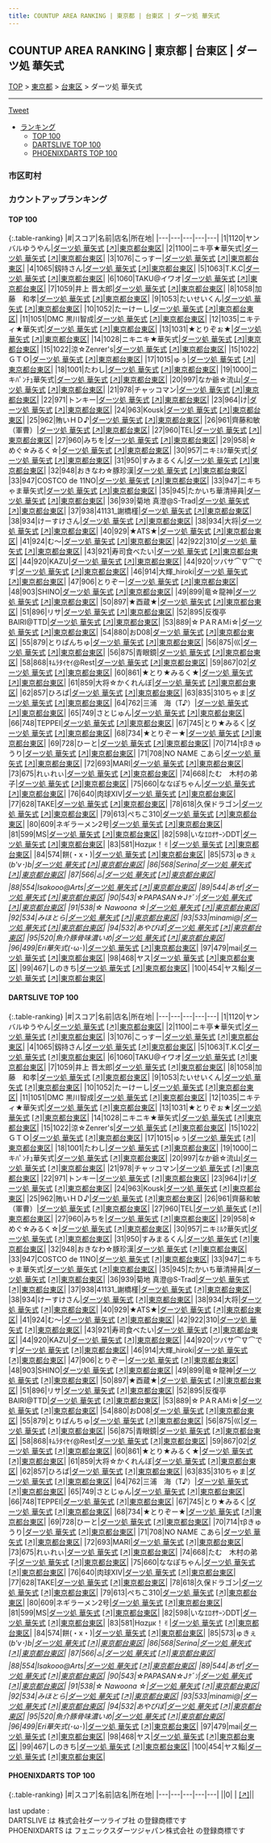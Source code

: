 ```yaml
---
title: COUNTUP AREA RANKING | 東京都 | 台東区 | ダーツ処 華矢式
---
```

## COUNTUP AREA RANKING | 東京都 | 台東区 | ダーツ処 華矢式

[TOP](/darts/rank/) > [東京都](/darts/rank/東京都/) > [台東区](/darts/rank/東京都/台東区/) > ダーツ処 華矢式

___

<a href="https://twitter.com/share?ref_src=twsrc%5Etfw" data-text="COUNTUP AREA RANKING | 東京都台東区ダーツ処 華矢式" class="twitter-share-button" data-hashtags="DARTSLIVE,PHOENIXDARTS,darts,ダーツ" data-show-count="false">Tweet</a>

* [ランキング](#カウントアップランキング)
    * [TOP 100](#top-100)
    * [DARTSLIVE TOP 100](#dartslive-top-100)
    * [PHOENIXDARTS TOP 100](#phoenixdarts-top-100)

### 市区町村

<ul>

</ul>

### カウントアップランキング

#### TOP 100



{:.table-ranking}
|#|スコア|名前|店名|所在地|
|---|---|---|---|---|
|1|1120|<span class="rank-name-dl">ヤンバルゆうやん</span>|<a href="/darts/rank/shops/fb0e2f406925476e0d9b047a20a7ba1e.html">ダーツ処 華矢式</a> <a href="https://search.dartslive.com/jp/shop/fb0e2f406925476e0d9b047a20a7ba1e">[↗]</a>|<a href="/darts/rank/東京都/台東区">東京都台東区</a>|
|2|1100|<span class="rank-name-dl">ニキ亭★華矢式</span>|<a href="/darts/rank/shops/fb0e2f406925476e0d9b047a20a7ba1e.html">ダーツ処 華矢式</a> <a href="https://search.dartslive.com/jp/shop/fb0e2f406925476e0d9b047a20a7ba1e">[↗]</a>|<a href="/darts/rank/東京都/台東区">東京都台東区</a>|
|3|1076|<span class="rank-name-dl">こっすー</span>|<a href="/darts/rank/shops/fb0e2f406925476e0d9b047a20a7ba1e.html">ダーツ処 華矢式</a> <a href="https://search.dartslive.com/jp/shop/fb0e2f406925476e0d9b047a20a7ba1e">[↗]</a>|<a href="/darts/rank/東京都/台東区">東京都台東区</a>|
|4|1065|<span class="rank-name-dl">釼持さん</span>|<a href="/darts/rank/shops/fb0e2f406925476e0d9b047a20a7ba1e.html">ダーツ処 華矢式</a> <a href="https://search.dartslive.com/jp/shop/fb0e2f406925476e0d9b047a20a7ba1e">[↗]</a>|<a href="/darts/rank/東京都/台東区">東京都台東区</a>|
|5|1063|<span class="rank-name-dl">T.K.C</span>|<a href="/darts/rank/shops/fb0e2f406925476e0d9b047a20a7ba1e.html">ダーツ処 華矢式</a> <a href="https://search.dartslive.com/jp/shop/fb0e2f406925476e0d9b047a20a7ba1e">[↗]</a>|<a href="/darts/rank/東京都/台東区">東京都台東区</a>|
|6|1060|<span class="rank-name-dl">TAKU@イワオ</span>|<a href="/darts/rank/shops/fb0e2f406925476e0d9b047a20a7ba1e.html">ダーツ処 華矢式</a> <a href="https://search.dartslive.com/jp/shop/fb0e2f406925476e0d9b047a20a7ba1e">[↗]</a>|<a href="/darts/rank/東京都/台東区">東京都台東区</a>|
|7|1059|<span class="rank-name-dl">井上 晋太郎</span>|<a href="/darts/rank/shops/fb0e2f406925476e0d9b047a20a7ba1e.html">ダーツ処 華矢式</a> <a href="https://search.dartslive.com/jp/shop/fb0e2f406925476e0d9b047a20a7ba1e">[↗]</a>|<a href="/darts/rank/東京都/台東区">東京都台東区</a>|
|8|1058|<span class="rank-name-dl">加藤　和孝</span>|<a href="/darts/rank/shops/fb0e2f406925476e0d9b047a20a7ba1e.html">ダーツ処 華矢式</a> <a href="https://search.dartslive.com/jp/shop/fb0e2f406925476e0d9b047a20a7ba1e">[↗]</a>|<a href="/darts/rank/東京都/台東区">東京都台東区</a>|
|9|1053|<span class="rank-name-dl">たいせいくん</span>|<a href="/darts/rank/shops/fb0e2f406925476e0d9b047a20a7ba1e.html">ダーツ処 華矢式</a> <a href="https://search.dartslive.com/jp/shop/fb0e2f406925476e0d9b047a20a7ba1e">[↗]</a>|<a href="/darts/rank/東京都/台東区">東京都台東区</a>|
|10|1052|<span class="rank-name-dl">たーけーし</span>|<a href="/darts/rank/shops/fb0e2f406925476e0d9b047a20a7ba1e.html">ダーツ処 華矢式</a> <a href="https://search.dartslive.com/jp/shop/fb0e2f406925476e0d9b047a20a7ba1e">[↗]</a>|<a href="/darts/rank/東京都/台東区">東京都台東区</a>|
|11|1051|<span class="rank-name-dl">DMC 黒川智成</span>|<a href="/darts/rank/shops/fb0e2f406925476e0d9b047a20a7ba1e.html">ダーツ処 華矢式</a> <a href="https://search.dartslive.com/jp/shop/fb0e2f406925476e0d9b047a20a7ba1e">[↗]</a>|<a href="/darts/rank/東京都/台東区">東京都台東区</a>|
|12|1035|<span class="rank-name-dl">ニキティ★華矢式</span>|<a href="/darts/rank/shops/fb0e2f406925476e0d9b047a20a7ba1e.html">ダーツ処 華矢式</a> <a href="https://search.dartslive.com/jp/shop/fb0e2f406925476e0d9b047a20a7ba1e">[↗]</a>|<a href="/darts/rank/東京都/台東区">東京都台東区</a>|
|13|1031|<span class="rank-name-dl">★とりぞぉ★</span>|<a href="/darts/rank/shops/fb0e2f406925476e0d9b047a20a7ba1e.html">ダーツ処 華矢式</a> <a href="https://search.dartslive.com/jp/shop/fb0e2f406925476e0d9b047a20a7ba1e">[↗]</a>|<a href="/darts/rank/東京都/台東区">東京都台東区</a>|
|14|1028|<span class="rank-name-dl">ニキニキ★華矢式</span>|<a href="/darts/rank/shops/fb0e2f406925476e0d9b047a20a7ba1e.html">ダーツ処 華矢式</a> <a href="https://search.dartslive.com/jp/shop/fb0e2f406925476e0d9b047a20a7ba1e">[↗]</a>|<a href="/darts/rank/東京都/台東区">東京都台東区</a>|
|15|1022|<span class="rank-name-dl">涼☆Zenrer&#x27;s</span>|<a href="/darts/rank/shops/fb0e2f406925476e0d9b047a20a7ba1e.html">ダーツ処 華矢式</a> <a href="https://search.dartslive.com/jp/shop/fb0e2f406925476e0d9b047a20a7ba1e">[↗]</a>|<a href="/darts/rank/東京都/台東区">東京都台東区</a>|
|15|1022|<span class="rank-name-dl">ＧＴＯ</span>|<a href="/darts/rank/shops/fb0e2f406925476e0d9b047a20a7ba1e.html">ダーツ処 華矢式</a> <a href="https://search.dartslive.com/jp/shop/fb0e2f406925476e0d9b047a20a7ba1e">[↗]</a>|<a href="/darts/rank/東京都/台東区">東京都台東区</a>|
|17|1015|<span class="rank-name-dl">ゅぅ</span>|<a href="/darts/rank/shops/fb0e2f406925476e0d9b047a20a7ba1e.html">ダーツ処 華矢式</a> <a href="https://search.dartslive.com/jp/shop/fb0e2f406925476e0d9b047a20a7ba1e">[↗]</a>|<a href="/darts/rank/東京都/台東区">東京都台東区</a>|
|18|1001|<span class="rank-name-dl">たわし</span>|<a href="/darts/rank/shops/fb0e2f406925476e0d9b047a20a7ba1e.html">ダーツ処 華矢式</a> <a href="https://search.dartslive.com/jp/shop/fb0e2f406925476e0d9b047a20a7ba1e">[↗]</a>|<a href="/darts/rank/東京都/台東区">東京都台東区</a>|
|19|1000|<span class="rank-name-dl">ニキﾊﾟﾝﾁｭ華矢式</span>|<a href="/darts/rank/shops/fb0e2f406925476e0d9b047a20a7ba1e.html">ダーツ処 華矢式</a> <a href="https://search.dartslive.com/jp/shop/fb0e2f406925476e0d9b047a20a7ba1e">[↗]</a>|<a href="/darts/rank/東京都/台東区">東京都台東区</a>|
|20|997|<span class="rank-name-dl">なか爺☆流山</span>|<a href="/darts/rank/shops/fb0e2f406925476e0d9b047a20a7ba1e.html">ダーツ処 華矢式</a> <a href="https://search.dartslive.com/jp/shop/fb0e2f406925476e0d9b047a20a7ba1e">[↗]</a>|<a href="/darts/rank/東京都/台東区">東京都台東区</a>|
|21|978|<span class="rank-name-dl">チャッコマン</span>|<a href="/darts/rank/shops/fb0e2f406925476e0d9b047a20a7ba1e.html">ダーツ処 華矢式</a> <a href="https://search.dartslive.com/jp/shop/fb0e2f406925476e0d9b047a20a7ba1e">[↗]</a>|<a href="/darts/rank/東京都/台東区">東京都台東区</a>|
|22|971|<span class="rank-name-dl">トンキー</span>|<a href="/darts/rank/shops/fb0e2f406925476e0d9b047a20a7ba1e.html">ダーツ処 華矢式</a> <a href="https://search.dartslive.com/jp/shop/fb0e2f406925476e0d9b047a20a7ba1e">[↗]</a>|<a href="/darts/rank/東京都/台東区">東京都台東区</a>|
|23|964|<span class="rank-name-dl">け</span>|<a href="/darts/rank/shops/fb0e2f406925476e0d9b047a20a7ba1e.html">ダーツ処 華矢式</a> <a href="https://search.dartslive.com/jp/shop/fb0e2f406925476e0d9b047a20a7ba1e">[↗]</a>|<a href="/darts/rank/東京都/台東区">東京都台東区</a>|
|24|963|<span class="rank-name-dl">Kousk</span>|<a href="/darts/rank/shops/fb0e2f406925476e0d9b047a20a7ba1e.html">ダーツ処 華矢式</a> <a href="https://search.dartslive.com/jp/shop/fb0e2f406925476e0d9b047a20a7ba1e">[↗]</a>|<a href="/darts/rank/東京都/台東区">東京都台東区</a>|
|25|962|<span class="rank-name-dl">賄いＨＤ♪</span>|<a href="/darts/rank/shops/fb0e2f406925476e0d9b047a20a7ba1e.html">ダーツ処 華矢式</a> <a href="https://search.dartslive.com/jp/shop/fb0e2f406925476e0d9b047a20a7ba1e">[↗]</a>|<a href="/darts/rank/東京都/台東区">東京都台東区</a>|
|26|961|<span class="rank-name-dl">齊藤和敏（軍曹）</span>|<a href="/darts/rank/shops/fb0e2f406925476e0d9b047a20a7ba1e.html">ダーツ処 華矢式</a> <a href="https://search.dartslive.com/jp/shop/fb0e2f406925476e0d9b047a20a7ba1e">[↗]</a>|<a href="/darts/rank/東京都/台東区">東京都台東区</a>|
|27|960|<span class="rank-name-dl">TEL</span>|<a href="/darts/rank/shops/fb0e2f406925476e0d9b047a20a7ba1e.html">ダーツ処 華矢式</a> <a href="https://search.dartslive.com/jp/shop/fb0e2f406925476e0d9b047a20a7ba1e">[↗]</a>|<a href="/darts/rank/東京都/台東区">東京都台東区</a>|
|27|960|<span class="rank-name-dl">みちを</span>|<a href="/darts/rank/shops/fb0e2f406925476e0d9b047a20a7ba1e.html">ダーツ処 華矢式</a> <a href="https://search.dartslive.com/jp/shop/fb0e2f406925476e0d9b047a20a7ba1e">[↗]</a>|<a href="/darts/rank/東京都/台東区">東京都台東区</a>|
|29|958|<span class="rank-name-dl">☆めぐ☆みるく☆</span>|<a href="/darts/rank/shops/fb0e2f406925476e0d9b047a20a7ba1e.html">ダーツ処 華矢式</a> <a href="https://search.dartslive.com/jp/shop/fb0e2f406925476e0d9b047a20a7ba1e">[↗]</a>|<a href="/darts/rank/東京都/台東区">東京都台東区</a>|
|30|957|<span class="rank-name-dl">ニキﾐﾙｸ華矢式</span>|<a href="/darts/rank/shops/fb0e2f406925476e0d9b047a20a7ba1e.html">ダーツ処 華矢式</a> <a href="https://search.dartslive.com/jp/shop/fb0e2f406925476e0d9b047a20a7ba1e">[↗]</a>|<a href="/darts/rank/東京都/台東区">東京都台東区</a>|
|31|950|<span class="rank-name-dl">すみまるくん</span>|<a href="/darts/rank/shops/fb0e2f406925476e0d9b047a20a7ba1e.html">ダーツ処 華矢式</a> <a href="https://search.dartslive.com/jp/shop/fb0e2f406925476e0d9b047a20a7ba1e">[↗]</a>|<a href="/darts/rank/東京都/台東区">東京都台東区</a>|
|32|948|<span class="rank-name-dl">おきなわ☆豚珍漢</span>|<a href="/darts/rank/shops/fb0e2f406925476e0d9b047a20a7ba1e.html">ダーツ処 華矢式</a> <a href="https://search.dartslive.com/jp/shop/fb0e2f406925476e0d9b047a20a7ba1e">[↗]</a>|<a href="/darts/rank/東京都/台東区">東京都台東区</a>|
|33|947|<span class="rank-name-dl">COSTCO de 11NO</span>|<a href="/darts/rank/shops/fb0e2f406925476e0d9b047a20a7ba1e.html">ダーツ処 華矢式</a> <a href="https://search.dartslive.com/jp/shop/fb0e2f406925476e0d9b047a20a7ba1e">[↗]</a>|<a href="/darts/rank/東京都/台東区">東京都台東区</a>|
|33|947|<span class="rank-name-dl">ニキちゃま華矢式</span>|<a href="/darts/rank/shops/fb0e2f406925476e0d9b047a20a7ba1e.html">ダーツ処 華矢式</a> <a href="https://search.dartslive.com/jp/shop/fb0e2f406925476e0d9b047a20a7ba1e">[↗]</a>|<a href="/darts/rank/東京都/台東区">東京都台東区</a>|
|35|945|<span class="rank-name-dl">たかいち華清掃員</span>|<a href="/darts/rank/shops/fb0e2f406925476e0d9b047a20a7ba1e.html">ダーツ処 華矢式</a> <a href="https://search.dartslive.com/jp/shop/fb0e2f406925476e0d9b047a20a7ba1e">[↗]</a>|<a href="/darts/rank/東京都/台東区">東京都台東区</a>|
|36|939|<span class="rank-name-dl">菊地 真澄@S-Trad</span>|<a href="/darts/rank/shops/fb0e2f406925476e0d9b047a20a7ba1e.html">ダーツ処 華矢式</a> <a href="https://search.dartslive.com/jp/shop/fb0e2f406925476e0d9b047a20a7ba1e">[↗]</a>|<a href="/darts/rank/東京都/台東区">東京都台東区</a>|
|37|938|<span class="rank-name-dl">41131_謝橋槿</span>|<a href="/darts/rank/shops/fb0e2f406925476e0d9b047a20a7ba1e.html">ダーツ処 華矢式</a> <a href="https://search.dartslive.com/jp/shop/fb0e2f406925476e0d9b047a20a7ba1e">[↗]</a>|<a href="/darts/rank/東京都/台東区">東京都台東区</a>|
|38|934|<span class="rank-name-dl">けーすけさん</span>|<a href="/darts/rank/shops/fb0e2f406925476e0d9b047a20a7ba1e.html">ダーツ処 華矢式</a> <a href="https://search.dartslive.com/jp/shop/fb0e2f406925476e0d9b047a20a7ba1e">[↗]</a>|<a href="/darts/rank/東京都/台東区">東京都台東区</a>|
|38|934|<span class="rank-name-dl">大将</span>|<a href="/darts/rank/shops/fb0e2f406925476e0d9b047a20a7ba1e.html">ダーツ処 華矢式</a> <a href="https://search.dartslive.com/jp/shop/fb0e2f406925476e0d9b047a20a7ba1e">[↗]</a>|<a href="/darts/rank/東京都/台東区">東京都台東区</a>|
|40|929|<span class="rank-name-dl">★ATS★</span>|<a href="/darts/rank/shops/fb0e2f406925476e0d9b047a20a7ba1e.html">ダーツ処 華矢式</a> <a href="https://search.dartslive.com/jp/shop/fb0e2f406925476e0d9b047a20a7ba1e">[↗]</a>|<a href="/darts/rank/東京都/台東区">東京都台東区</a>|
|41|924|<span class="rank-name-dl">む〜</span>|<a href="/darts/rank/shops/fb0e2f406925476e0d9b047a20a7ba1e.html">ダーツ処 華矢式</a> <a href="https://search.dartslive.com/jp/shop/fb0e2f406925476e0d9b047a20a7ba1e">[↗]</a>|<a href="/darts/rank/東京都/台東区">東京都台東区</a>|
|42|922|<span class="rank-name-dl">310</span>|<a href="/darts/rank/shops/fb0e2f406925476e0d9b047a20a7ba1e.html">ダーツ処 華矢式</a> <a href="https://search.dartslive.com/jp/shop/fb0e2f406925476e0d9b047a20a7ba1e">[↗]</a>|<a href="/darts/rank/東京都/台東区">東京都台東区</a>|
|43|921|<span class="rank-name-dl">寿司食べたい</span>|<a href="/darts/rank/shops/fb0e2f406925476e0d9b047a20a7ba1e.html">ダーツ処 華矢式</a> <a href="https://search.dartslive.com/jp/shop/fb0e2f406925476e0d9b047a20a7ba1e">[↗]</a>|<a href="/darts/rank/東京都/台東区">東京都台東区</a>|
|44|920|<span class="rank-name-dl">KAZU</span>|<a href="/darts/rank/shops/fb0e2f406925476e0d9b047a20a7ba1e.html">ダーツ処 華矢式</a> <a href="https://search.dartslive.com/jp/shop/fb0e2f406925476e0d9b047a20a7ba1e">[↗]</a>|<a href="/darts/rank/東京都/台東区">東京都台東区</a>|
|44|920|<span class="rank-name-dl">ツバサ⌒∇⌒です</span>|<a href="/darts/rank/shops/fb0e2f406925476e0d9b047a20a7ba1e.html">ダーツ処 華矢式</a> <a href="https://search.dartslive.com/jp/shop/fb0e2f406925476e0d9b047a20a7ba1e">[↗]</a>|<a href="/darts/rank/東京都/台東区">東京都台東区</a>|
|46|914|<span class="rank-name-dl">大輝_hiroki</span>|<a href="/darts/rank/shops/fb0e2f406925476e0d9b047a20a7ba1e.html">ダーツ処 華矢式</a> <a href="https://search.dartslive.com/jp/shop/fb0e2f406925476e0d9b047a20a7ba1e">[↗]</a>|<a href="/darts/rank/東京都/台東区">東京都台東区</a>|
|47|906|<span class="rank-name-dl">とりぞー</span>|<a href="/darts/rank/shops/fb0e2f406925476e0d9b047a20a7ba1e.html">ダーツ処 華矢式</a> <a href="https://search.dartslive.com/jp/shop/fb0e2f406925476e0d9b047a20a7ba1e">[↗]</a>|<a href="/darts/rank/東京都/台東区">東京都台東区</a>|
|48|903|<span class="rank-name-dl">SHINO</span>|<a href="/darts/rank/shops/fb0e2f406925476e0d9b047a20a7ba1e.html">ダーツ処 華矢式</a> <a href="https://search.dartslive.com/jp/shop/fb0e2f406925476e0d9b047a20a7ba1e">[↗]</a>|<a href="/darts/rank/東京都/台東区">東京都台東区</a>|
|49|899|<span class="rank-name-dl">竜☆龍神</span>|<a href="/darts/rank/shops/fb0e2f406925476e0d9b047a20a7ba1e.html">ダーツ処 華矢式</a> <a href="https://search.dartslive.com/jp/shop/fb0e2f406925476e0d9b047a20a7ba1e">[↗]</a>|<a href="/darts/rank/東京都/台東区">東京都台東区</a>|
|50|897|<span class="rank-name-dl">★酉蔵★</span>|<a href="/darts/rank/shops/fb0e2f406925476e0d9b047a20a7ba1e.html">ダーツ処 華矢式</a> <a href="https://search.dartslive.com/jp/shop/fb0e2f406925476e0d9b047a20a7ba1e">[↗]</a>|<a href="/darts/rank/東京都/台東区">東京都台東区</a>|
|51|896|<span class="rank-name-dl">リサ</span>|<a href="/darts/rank/shops/fb0e2f406925476e0d9b047a20a7ba1e.html">ダーツ処 華矢式</a> <a href="https://search.dartslive.com/jp/shop/fb0e2f406925476e0d9b047a20a7ba1e">[↗]</a>|<a href="/darts/rank/東京都/台東区">東京都台東区</a>|
|52|895|<span class="rank-name-dl">反復亭BAIRI@TTD</span>|<a href="/darts/rank/shops/fb0e2f406925476e0d9b047a20a7ba1e.html">ダーツ処 華矢式</a> <a href="https://search.dartslive.com/jp/shop/fb0e2f406925476e0d9b047a20a7ba1e">[↗]</a>|<a href="/darts/rank/東京都/台東区">東京都台東区</a>|
|53|889|<span class="rank-name-dl">☆ＰAＲAＭi☆</span>|<a href="/darts/rank/shops/fb0e2f406925476e0d9b047a20a7ba1e.html">ダーツ処 華矢式</a> <a href="https://search.dartslive.com/jp/shop/fb0e2f406925476e0d9b047a20a7ba1e">[↗]</a>|<a href="/darts/rank/東京都/台東区">東京都台東区</a>|
|54|880|<span class="rank-name-dl">おD08</span>|<a href="/darts/rank/shops/fb0e2f406925476e0d9b047a20a7ba1e.html">ダーツ処 華矢式</a> <a href="https://search.dartslive.com/jp/shop/fb0e2f406925476e0d9b047a20a7ba1e">[↗]</a>|<a href="/darts/rank/東京都/台東区">東京都台東区</a>|
|55|879|<span class="rank-name-dl">とりぱんちゅ</span>|<a href="/darts/rank/shops/fb0e2f406925476e0d9b047a20a7ba1e.html">ダーツ処 華矢式</a> <a href="https://search.dartslive.com/jp/shop/fb0e2f406925476e0d9b047a20a7ba1e">[↗]</a>|<a href="/darts/rank/東京都/台東区">東京都台東区</a>|
|56|875|<span class="rank-name-dl">巛</span>|<a href="/darts/rank/shops/fb0e2f406925476e0d9b047a20a7ba1e.html">ダーツ処 華矢式</a> <a href="https://search.dartslive.com/jp/shop/fb0e2f406925476e0d9b047a20a7ba1e">[↗]</a>|<a href="/darts/rank/東京都/台東区">東京都台東区</a>|
|56|875|<span class="rank-name-dl">青眼鏡</span>|<a href="/darts/rank/shops/fb0e2f406925476e0d9b047a20a7ba1e.html">ダーツ処 華矢式</a> <a href="https://search.dartslive.com/jp/shop/fb0e2f406925476e0d9b047a20a7ba1e">[↗]</a>|<a href="/darts/rank/東京都/台東区">東京都台東区</a>|
|58|868|<span class="rank-name-dl">ｷﾑﾗﾀｲｾｲ@Rest</span>|<a href="/darts/rank/shops/fb0e2f406925476e0d9b047a20a7ba1e.html">ダーツ処 華矢式</a> <a href="https://search.dartslive.com/jp/shop/fb0e2f406925476e0d9b047a20a7ba1e">[↗]</a>|<a href="/darts/rank/東京都/台東区">東京都台東区</a>|
|59|867|<span class="rank-name-dl">02</span>|<a href="/darts/rank/shops/fb0e2f406925476e0d9b047a20a7ba1e.html">ダーツ処 華矢式</a> <a href="https://search.dartslive.com/jp/shop/fb0e2f406925476e0d9b047a20a7ba1e">[↗]</a>|<a href="/darts/rank/東京都/台東区">東京都台東区</a>|
|60|861|<span class="rank-name-dl">★とり★みるく★</span>|<a href="/darts/rank/shops/fb0e2f406925476e0d9b047a20a7ba1e.html">ダーツ処 華矢式</a> <a href="https://search.dartslive.com/jp/shop/fb0e2f406925476e0d9b047a20a7ba1e">[↗]</a>|<a href="/darts/rank/東京都/台東区">東京都台東区</a>|
|61|859|<span class="rank-name-dl">大将☆かくれんぼ</span>|<a href="/darts/rank/shops/fb0e2f406925476e0d9b047a20a7ba1e.html">ダーツ処 華矢式</a> <a href="https://search.dartslive.com/jp/shop/fb0e2f406925476e0d9b047a20a7ba1e">[↗]</a>|<a href="/darts/rank/東京都/台東区">東京都台東区</a>|
|62|857|<span class="rank-name-dl">ひろぱ</span>|<a href="/darts/rank/shops/fb0e2f406925476e0d9b047a20a7ba1e.html">ダーツ処 華矢式</a> <a href="https://search.dartslive.com/jp/shop/fb0e2f406925476e0d9b047a20a7ba1e">[↗]</a>|<a href="/darts/rank/東京都/台東区">東京都台東区</a>|
|63|835|<span class="rank-name-dl">310ちゃま</span>|<a href="/darts/rank/shops/fb0e2f406925476e0d9b047a20a7ba1e.html">ダーツ処 華矢式</a> <a href="https://search.dartslive.com/jp/shop/fb0e2f406925476e0d9b047a20a7ba1e">[↗]</a>|<a href="/darts/rank/東京都/台東区">東京都台東区</a>|
|64|762|<span class="rank-name-dl">三浦　海（T♪）</span>|<a href="/darts/rank/shops/fb0e2f406925476e0d9b047a20a7ba1e.html">ダーツ処 華矢式</a> <a href="https://search.dartslive.com/jp/shop/fb0e2f406925476e0d9b047a20a7ba1e">[↗]</a>|<a href="/darts/rank/東京都/台東区">東京都台東区</a>|
|65|749|<span class="rank-name-dl">さとじゅん</span>|<a href="/darts/rank/shops/fb0e2f406925476e0d9b047a20a7ba1e.html">ダーツ処 華矢式</a> <a href="https://search.dartslive.com/jp/shop/fb0e2f406925476e0d9b047a20a7ba1e">[↗]</a>|<a href="/darts/rank/東京都/台東区">東京都台東区</a>|
|66|748|<span class="rank-name-dl">TEPPEI</span>|<a href="/darts/rank/shops/fb0e2f406925476e0d9b047a20a7ba1e.html">ダーツ処 華矢式</a> <a href="https://search.dartslive.com/jp/shop/fb0e2f406925476e0d9b047a20a7ba1e">[↗]</a>|<a href="/darts/rank/東京都/台東区">東京都台東区</a>|
|67|745|<span class="rank-name-dl">とり★みるく</span>|<a href="/darts/rank/shops/fb0e2f406925476e0d9b047a20a7ba1e.html">ダーツ処 華矢式</a> <a href="https://search.dartslive.com/jp/shop/fb0e2f406925476e0d9b047a20a7ba1e">[↗]</a>|<a href="/darts/rank/東京都/台東区">東京都台東区</a>|
|68|734|<span class="rank-name-dl">★とりぞー★</span>|<a href="/darts/rank/shops/fb0e2f406925476e0d9b047a20a7ba1e.html">ダーツ処 華矢式</a> <a href="https://search.dartslive.com/jp/shop/fb0e2f406925476e0d9b047a20a7ba1e">[↗]</a>|<a href="/darts/rank/東京都/台東区">東京都台東区</a>|
|69|728|<span class="rank-name-dl">ひーと</span>|<a href="/darts/rank/shops/fb0e2f406925476e0d9b047a20a7ba1e.html">ダーツ処 華矢式</a> <a href="https://search.dartslive.com/jp/shop/fb0e2f406925476e0d9b047a20a7ba1e">[↗]</a>|<a href="/darts/rank/東京都/台東区">東京都台東区</a>|
|70|714|<span class="rank-name-dl">τβきゅうり</span>|<a href="/darts/rank/shops/fb0e2f406925476e0d9b047a20a7ba1e.html">ダーツ処 華矢式</a> <a href="https://search.dartslive.com/jp/shop/fb0e2f406925476e0d9b047a20a7ba1e">[↗]</a>|<a href="/darts/rank/東京都/台東区">東京都台東区</a>|
|71|708|<span class="rank-name-dl">NO NAME こあら</span>|<a href="/darts/rank/shops/fb0e2f406925476e0d9b047a20a7ba1e.html">ダーツ処 華矢式</a> <a href="https://search.dartslive.com/jp/shop/fb0e2f406925476e0d9b047a20a7ba1e">[↗]</a>|<a href="/darts/rank/東京都/台東区">東京都台東区</a>|
|72|693|<span class="rank-name-dl">MARI</span>|<a href="/darts/rank/shops/fb0e2f406925476e0d9b047a20a7ba1e.html">ダーツ処 華矢式</a> <a href="https://search.dartslive.com/jp/shop/fb0e2f406925476e0d9b047a20a7ba1e">[↗]</a>|<a href="/darts/rank/東京都/台東区">東京都台東区</a>|
|73|675|<span class="rank-name-dl">れぃれぃ</span>|<a href="/darts/rank/shops/fb0e2f406925476e0d9b047a20a7ba1e.html">ダーツ処 華矢式</a> <a href="https://search.dartslive.com/jp/shop/fb0e2f406925476e0d9b047a20a7ba1e">[↗]</a>|<a href="/darts/rank/東京都/台東区">東京都台東区</a>|
|74|668|<span class="rank-name-dl">たむ　木村の弟子</span>|<a href="/darts/rank/shops/fb0e2f406925476e0d9b047a20a7ba1e.html">ダーツ処 華矢式</a> <a href="https://search.dartslive.com/jp/shop/fb0e2f406925476e0d9b047a20a7ba1e">[↗]</a>|<a href="/darts/rank/東京都/台東区">東京都台東区</a>|
|75|660|<span class="rank-name-dl">ななぽちゃん</span>|<a href="/darts/rank/shops/fb0e2f406925476e0d9b047a20a7ba1e.html">ダーツ処 華矢式</a> <a href="https://search.dartslive.com/jp/shop/fb0e2f406925476e0d9b047a20a7ba1e">[↗]</a>|<a href="/darts/rank/東京都/台東区">東京都台東区</a>|
|76|640|<span class="rank-name-dl">肉球ⅩⅣ</span>|<a href="/darts/rank/shops/fb0e2f406925476e0d9b047a20a7ba1e.html">ダーツ処 華矢式</a> <a href="https://search.dartslive.com/jp/shop/fb0e2f406925476e0d9b047a20a7ba1e">[↗]</a>|<a href="/darts/rank/東京都/台東区">東京都台東区</a>|
|77|628|<span class="rank-name-dl">TAKE</span>|<a href="/darts/rank/shops/fb0e2f406925476e0d9b047a20a7ba1e.html">ダーツ処 華矢式</a> <a href="https://search.dartslive.com/jp/shop/fb0e2f406925476e0d9b047a20a7ba1e">[↗]</a>|<a href="/darts/rank/東京都/台東区">東京都台東区</a>|
|78|618|<span class="rank-name-dl">久保ドラゴン</span>|<a href="/darts/rank/shops/fb0e2f406925476e0d9b047a20a7ba1e.html">ダーツ処 華矢式</a> <a href="https://search.dartslive.com/jp/shop/fb0e2f406925476e0d9b047a20a7ba1e">[↗]</a>|<a href="/darts/rank/東京都/台東区">東京都台東区</a>|
|79|613|<span class="rank-name-dl">ぺちこ310</span>|<a href="/darts/rank/shops/fb0e2f406925476e0d9b047a20a7ba1e.html">ダーツ処 華矢式</a> <a href="https://search.dartslive.com/jp/shop/fb0e2f406925476e0d9b047a20a7ba1e">[↗]</a>|<a href="/darts/rank/東京都/台東区">東京都台東区</a>|
|80|609|<span class="rank-name-dl">ネギラーメン2号</span>|<a href="/darts/rank/shops/fb0e2f406925476e0d9b047a20a7ba1e.html">ダーツ処 華矢式</a> <a href="https://search.dartslive.com/jp/shop/fb0e2f406925476e0d9b047a20a7ba1e">[↗]</a>|<a href="/darts/rank/東京都/台東区">東京都台東区</a>|
|81|599|<span class="rank-name-dl">MS</span>|<a href="/darts/rank/shops/fb0e2f406925476e0d9b047a20a7ba1e.html">ダーツ処 華矢式</a> <a href="https://search.dartslive.com/jp/shop/fb0e2f406925476e0d9b047a20a7ba1e">[↗]</a>|<a href="/darts/rank/東京都/台東区">東京都台東区</a>|
|82|598|<span class="rank-name-dl">いなｴﾛｵｻｰﾝDDT</span>|<a href="/darts/rank/shops/fb0e2f406925476e0d9b047a20a7ba1e.html">ダーツ処 華矢式</a> <a href="https://search.dartslive.com/jp/shop/fb0e2f406925476e0d9b047a20a7ba1e">[↗]</a>|<a href="/darts/rank/東京都/台東区">東京都台東区</a>|
|83|581|<span class="rank-name-dl">Нαzμκ！✌︎</span>|<a href="/darts/rank/shops/fb0e2f406925476e0d9b047a20a7ba1e.html">ダーツ処 華矢式</a> <a href="https://search.dartslive.com/jp/shop/fb0e2f406925476e0d9b047a20a7ba1e">[↗]</a>|<a href="/darts/rank/東京都/台東区">東京都台東区</a>|
|84|574|<span class="rank-name-dl">餅(・x・)</span>|<a href="/darts/rank/shops/fb0e2f406925476e0d9b047a20a7ba1e.html">ダーツ処 華矢式</a> <a href="https://search.dartslive.com/jp/shop/fb0e2f406925476e0d9b047a20a7ba1e">[↗]</a>|<a href="/darts/rank/東京都/台東区">東京都台東区</a>|
|85|573|<span class="rank-name-dl">ゅきぇ(*b&#x27;v･)b</span>|<a href="/darts/rank/shops/fb0e2f406925476e0d9b047a20a7ba1e.html">ダーツ処 華矢式</a> <a href="https://search.dartslive.com/jp/shop/fb0e2f406925476e0d9b047a20a7ba1e">[↗]</a>|<a href="/darts/rank/東京都/台東区">東京都台東区</a>|
|86|568|<span class="rank-name-dl">Serina</span>|<a href="/darts/rank/shops/fb0e2f406925476e0d9b047a20a7ba1e.html">ダーツ処 華矢式</a> <a href="https://search.dartslive.com/jp/shop/fb0e2f406925476e0d9b047a20a7ba1e">[↗]</a>|<a href="/darts/rank/東京都/台東区">東京都台東区</a>|
|87|566|<span class="rank-name-dl">♨️</span>|<a href="/darts/rank/shops/fb0e2f406925476e0d9b047a20a7ba1e.html">ダーツ処 華矢式</a> <a href="https://search.dartslive.com/jp/shop/fb0e2f406925476e0d9b047a20a7ba1e">[↗]</a>|<a href="/darts/rank/東京都/台東区">東京都台東区</a>|
|88|554|<span class="rank-name-dl">Isakooo@Arts</span>|<a href="/darts/rank/shops/fb0e2f406925476e0d9b047a20a7ba1e.html">ダーツ処 華矢式</a> <a href="https://search.dartslive.com/jp/shop/fb0e2f406925476e0d9b047a20a7ba1e">[↗]</a>|<a href="/darts/rank/東京都/台東区">東京都台東区</a>|
|89|544|<span class="rank-name-dl">あぜ</span>|<a href="/darts/rank/shops/fb0e2f406925476e0d9b047a20a7ba1e.html">ダーツ処 華矢式</a> <a href="https://search.dartslive.com/jp/shop/fb0e2f406925476e0d9b047a20a7ba1e">[↗]</a>|<a href="/darts/rank/東京都/台東区">東京都台東区</a>|
|90|543|<span class="rank-name-dl">☆PAPASAN☆Jｹﾞｿ</span>|<a href="/darts/rank/shops/fb0e2f406925476e0d9b047a20a7ba1e.html">ダーツ処 華矢式</a> <a href="https://search.dartslive.com/jp/shop/fb0e2f406925476e0d9b047a20a7ba1e">[↗]</a>|<a href="/darts/rank/東京都/台東区">東京都台東区</a>|
|91|538|<span class="rank-name-dl">☆ Nawoona ☆</span>|<a href="/darts/rank/shops/fb0e2f406925476e0d9b047a20a7ba1e.html">ダーツ処 華矢式</a> <a href="https://search.dartslive.com/jp/shop/fb0e2f406925476e0d9b047a20a7ba1e">[↗]</a>|<a href="/darts/rank/東京都/台東区">東京都台東区</a>|
|92|534|<span class="rank-name-dl">みほとら</span>|<a href="/darts/rank/shops/fb0e2f406925476e0d9b047a20a7ba1e.html">ダーツ処 華矢式</a> <a href="https://search.dartslive.com/jp/shop/fb0e2f406925476e0d9b047a20a7ba1e">[↗]</a>|<a href="/darts/rank/東京都/台東区">東京都台東区</a>|
|93|533|<span class="rank-name-dl">minami@</span>|<a href="/darts/rank/shops/fb0e2f406925476e0d9b047a20a7ba1e.html">ダーツ処 華矢式</a> <a href="https://search.dartslive.com/jp/shop/fb0e2f406925476e0d9b047a20a7ba1e">[↗]</a>|<a href="/darts/rank/東京都/台東区">東京都台東区</a>|
|94|532|<span class="rank-name-dl">あやぴぽ</span>|<a href="/darts/rank/shops/fb0e2f406925476e0d9b047a20a7ba1e.html">ダーツ処 華矢式</a> <a href="https://search.dartslive.com/jp/shop/fb0e2f406925476e0d9b047a20a7ba1e">[↗]</a>|<a href="/darts/rank/東京都/台東区">東京都台東区</a>|
|95|520|<span class="rank-name-dl">魚介豚骨味濃いめ</span>|<a href="/darts/rank/shops/fb0e2f406925476e0d9b047a20a7ba1e.html">ダーツ処 華矢式</a> <a href="https://search.dartslive.com/jp/shop/fb0e2f406925476e0d9b047a20a7ba1e">[↗]</a>|<a href="/darts/rank/東京都/台東区">東京都台東区</a>|
|96|499|<span class="rank-name-dl">Eri華矢式(*･ω･)</span>|<a href="/darts/rank/shops/fb0e2f406925476e0d9b047a20a7ba1e.html">ダーツ処 華矢式</a> <a href="https://search.dartslive.com/jp/shop/fb0e2f406925476e0d9b047a20a7ba1e">[↗]</a>|<a href="/darts/rank/東京都/台東区">東京都台東区</a>|
|97|479|<span class="rank-name-dl">mai</span>|<a href="/darts/rank/shops/fb0e2f406925476e0d9b047a20a7ba1e.html">ダーツ処 華矢式</a> <a href="https://search.dartslive.com/jp/shop/fb0e2f406925476e0d9b047a20a7ba1e">[↗]</a>|<a href="/darts/rank/東京都/台東区">東京都台東区</a>|
|98|468|<span class="rank-name-dl">ヤス</span>|<a href="/darts/rank/shops/fb0e2f406925476e0d9b047a20a7ba1e.html">ダーツ処 華矢式</a> <a href="https://search.dartslive.com/jp/shop/fb0e2f406925476e0d9b047a20a7ba1e">[↗]</a>|<a href="/darts/rank/東京都/台東区">東京都台東区</a>|
|99|467|<span class="rank-name-dl">しのきち</span>|<a href="/darts/rank/shops/fb0e2f406925476e0d9b047a20a7ba1e.html">ダーツ処 華矢式</a> <a href="https://search.dartslive.com/jp/shop/fb0e2f406925476e0d9b047a20a7ba1e">[↗]</a>|<a href="/darts/rank/東京都/台東区">東京都台東区</a>|
|100|454|<span class="rank-name-dl">ヤス鮨</span>|<a href="/darts/rank/shops/fb0e2f406925476e0d9b047a20a7ba1e.html">ダーツ処 華矢式</a> <a href="https://search.dartslive.com/jp/shop/fb0e2f406925476e0d9b047a20a7ba1e">[↗]</a>|<a href="/darts/rank/東京都/台東区">東京都台東区</a>|


#### DARTSLIVE TOP 100



{:.table-ranking}
|#|スコア|名前|店名|所在地|
|---|---|---|---|---|
|1|1120|<span class="rank-name-dl">ヤンバルゆうやん</span>|<a href="/darts/rank/shops/fb0e2f406925476e0d9b047a20a7ba1e.html">ダーツ処 華矢式</a> <a href="https://search.dartslive.com/jp/shop/fb0e2f406925476e0d9b047a20a7ba1e">[↗]</a>|<a href="/darts/rank/東京都/台東区">東京都台東区</a>|
|2|1100|<span class="rank-name-dl">ニキ亭★華矢式</span>|<a href="/darts/rank/shops/fb0e2f406925476e0d9b047a20a7ba1e.html">ダーツ処 華矢式</a> <a href="https://search.dartslive.com/jp/shop/fb0e2f406925476e0d9b047a20a7ba1e">[↗]</a>|<a href="/darts/rank/東京都/台東区">東京都台東区</a>|
|3|1076|<span class="rank-name-dl">こっすー</span>|<a href="/darts/rank/shops/fb0e2f406925476e0d9b047a20a7ba1e.html">ダーツ処 華矢式</a> <a href="https://search.dartslive.com/jp/shop/fb0e2f406925476e0d9b047a20a7ba1e">[↗]</a>|<a href="/darts/rank/東京都/台東区">東京都台東区</a>|
|4|1065|<span class="rank-name-dl">釼持さん</span>|<a href="/darts/rank/shops/fb0e2f406925476e0d9b047a20a7ba1e.html">ダーツ処 華矢式</a> <a href="https://search.dartslive.com/jp/shop/fb0e2f406925476e0d9b047a20a7ba1e">[↗]</a>|<a href="/darts/rank/東京都/台東区">東京都台東区</a>|
|5|1063|<span class="rank-name-dl">T.K.C</span>|<a href="/darts/rank/shops/fb0e2f406925476e0d9b047a20a7ba1e.html">ダーツ処 華矢式</a> <a href="https://search.dartslive.com/jp/shop/fb0e2f406925476e0d9b047a20a7ba1e">[↗]</a>|<a href="/darts/rank/東京都/台東区">東京都台東区</a>|
|6|1060|<span class="rank-name-dl">TAKU@イワオ</span>|<a href="/darts/rank/shops/fb0e2f406925476e0d9b047a20a7ba1e.html">ダーツ処 華矢式</a> <a href="https://search.dartslive.com/jp/shop/fb0e2f406925476e0d9b047a20a7ba1e">[↗]</a>|<a href="/darts/rank/東京都/台東区">東京都台東区</a>|
|7|1059|<span class="rank-name-dl">井上 晋太郎</span>|<a href="/darts/rank/shops/fb0e2f406925476e0d9b047a20a7ba1e.html">ダーツ処 華矢式</a> <a href="https://search.dartslive.com/jp/shop/fb0e2f406925476e0d9b047a20a7ba1e">[↗]</a>|<a href="/darts/rank/東京都/台東区">東京都台東区</a>|
|8|1058|<span class="rank-name-dl">加藤　和孝</span>|<a href="/darts/rank/shops/fb0e2f406925476e0d9b047a20a7ba1e.html">ダーツ処 華矢式</a> <a href="https://search.dartslive.com/jp/shop/fb0e2f406925476e0d9b047a20a7ba1e">[↗]</a>|<a href="/darts/rank/東京都/台東区">東京都台東区</a>|
|9|1053|<span class="rank-name-dl">たいせいくん</span>|<a href="/darts/rank/shops/fb0e2f406925476e0d9b047a20a7ba1e.html">ダーツ処 華矢式</a> <a href="https://search.dartslive.com/jp/shop/fb0e2f406925476e0d9b047a20a7ba1e">[↗]</a>|<a href="/darts/rank/東京都/台東区">東京都台東区</a>|
|10|1052|<span class="rank-name-dl">たーけーし</span>|<a href="/darts/rank/shops/fb0e2f406925476e0d9b047a20a7ba1e.html">ダーツ処 華矢式</a> <a href="https://search.dartslive.com/jp/shop/fb0e2f406925476e0d9b047a20a7ba1e">[↗]</a>|<a href="/darts/rank/東京都/台東区">東京都台東区</a>|
|11|1051|<span class="rank-name-dl">DMC 黒川智成</span>|<a href="/darts/rank/shops/fb0e2f406925476e0d9b047a20a7ba1e.html">ダーツ処 華矢式</a> <a href="https://search.dartslive.com/jp/shop/fb0e2f406925476e0d9b047a20a7ba1e">[↗]</a>|<a href="/darts/rank/東京都/台東区">東京都台東区</a>|
|12|1035|<span class="rank-name-dl">ニキティ★華矢式</span>|<a href="/darts/rank/shops/fb0e2f406925476e0d9b047a20a7ba1e.html">ダーツ処 華矢式</a> <a href="https://search.dartslive.com/jp/shop/fb0e2f406925476e0d9b047a20a7ba1e">[↗]</a>|<a href="/darts/rank/東京都/台東区">東京都台東区</a>|
|13|1031|<span class="rank-name-dl">★とりぞぉ★</span>|<a href="/darts/rank/shops/fb0e2f406925476e0d9b047a20a7ba1e.html">ダーツ処 華矢式</a> <a href="https://search.dartslive.com/jp/shop/fb0e2f406925476e0d9b047a20a7ba1e">[↗]</a>|<a href="/darts/rank/東京都/台東区">東京都台東区</a>|
|14|1028|<span class="rank-name-dl">ニキニキ★華矢式</span>|<a href="/darts/rank/shops/fb0e2f406925476e0d9b047a20a7ba1e.html">ダーツ処 華矢式</a> <a href="https://search.dartslive.com/jp/shop/fb0e2f406925476e0d9b047a20a7ba1e">[↗]</a>|<a href="/darts/rank/東京都/台東区">東京都台東区</a>|
|15|1022|<span class="rank-name-dl">涼☆Zenrer&#x27;s</span>|<a href="/darts/rank/shops/fb0e2f406925476e0d9b047a20a7ba1e.html">ダーツ処 華矢式</a> <a href="https://search.dartslive.com/jp/shop/fb0e2f406925476e0d9b047a20a7ba1e">[↗]</a>|<a href="/darts/rank/東京都/台東区">東京都台東区</a>|
|15|1022|<span class="rank-name-dl">ＧＴＯ</span>|<a href="/darts/rank/shops/fb0e2f406925476e0d9b047a20a7ba1e.html">ダーツ処 華矢式</a> <a href="https://search.dartslive.com/jp/shop/fb0e2f406925476e0d9b047a20a7ba1e">[↗]</a>|<a href="/darts/rank/東京都/台東区">東京都台東区</a>|
|17|1015|<span class="rank-name-dl">ゅぅ</span>|<a href="/darts/rank/shops/fb0e2f406925476e0d9b047a20a7ba1e.html">ダーツ処 華矢式</a> <a href="https://search.dartslive.com/jp/shop/fb0e2f406925476e0d9b047a20a7ba1e">[↗]</a>|<a href="/darts/rank/東京都/台東区">東京都台東区</a>|
|18|1001|<span class="rank-name-dl">たわし</span>|<a href="/darts/rank/shops/fb0e2f406925476e0d9b047a20a7ba1e.html">ダーツ処 華矢式</a> <a href="https://search.dartslive.com/jp/shop/fb0e2f406925476e0d9b047a20a7ba1e">[↗]</a>|<a href="/darts/rank/東京都/台東区">東京都台東区</a>|
|19|1000|<span class="rank-name-dl">ニキﾊﾟﾝﾁｭ華矢式</span>|<a href="/darts/rank/shops/fb0e2f406925476e0d9b047a20a7ba1e.html">ダーツ処 華矢式</a> <a href="https://search.dartslive.com/jp/shop/fb0e2f406925476e0d9b047a20a7ba1e">[↗]</a>|<a href="/darts/rank/東京都/台東区">東京都台東区</a>|
|20|997|<span class="rank-name-dl">なか爺☆流山</span>|<a href="/darts/rank/shops/fb0e2f406925476e0d9b047a20a7ba1e.html">ダーツ処 華矢式</a> <a href="https://search.dartslive.com/jp/shop/fb0e2f406925476e0d9b047a20a7ba1e">[↗]</a>|<a href="/darts/rank/東京都/台東区">東京都台東区</a>|
|21|978|<span class="rank-name-dl">チャッコマン</span>|<a href="/darts/rank/shops/fb0e2f406925476e0d9b047a20a7ba1e.html">ダーツ処 華矢式</a> <a href="https://search.dartslive.com/jp/shop/fb0e2f406925476e0d9b047a20a7ba1e">[↗]</a>|<a href="/darts/rank/東京都/台東区">東京都台東区</a>|
|22|971|<span class="rank-name-dl">トンキー</span>|<a href="/darts/rank/shops/fb0e2f406925476e0d9b047a20a7ba1e.html">ダーツ処 華矢式</a> <a href="https://search.dartslive.com/jp/shop/fb0e2f406925476e0d9b047a20a7ba1e">[↗]</a>|<a href="/darts/rank/東京都/台東区">東京都台東区</a>|
|23|964|<span class="rank-name-dl">け</span>|<a href="/darts/rank/shops/fb0e2f406925476e0d9b047a20a7ba1e.html">ダーツ処 華矢式</a> <a href="https://search.dartslive.com/jp/shop/fb0e2f406925476e0d9b047a20a7ba1e">[↗]</a>|<a href="/darts/rank/東京都/台東区">東京都台東区</a>|
|24|963|<span class="rank-name-dl">Kousk</span>|<a href="/darts/rank/shops/fb0e2f406925476e0d9b047a20a7ba1e.html">ダーツ処 華矢式</a> <a href="https://search.dartslive.com/jp/shop/fb0e2f406925476e0d9b047a20a7ba1e">[↗]</a>|<a href="/darts/rank/東京都/台東区">東京都台東区</a>|
|25|962|<span class="rank-name-dl">賄いＨＤ♪</span>|<a href="/darts/rank/shops/fb0e2f406925476e0d9b047a20a7ba1e.html">ダーツ処 華矢式</a> <a href="https://search.dartslive.com/jp/shop/fb0e2f406925476e0d9b047a20a7ba1e">[↗]</a>|<a href="/darts/rank/東京都/台東区">東京都台東区</a>|
|26|961|<span class="rank-name-dl">齊藤和敏（軍曹）</span>|<a href="/darts/rank/shops/fb0e2f406925476e0d9b047a20a7ba1e.html">ダーツ処 華矢式</a> <a href="https://search.dartslive.com/jp/shop/fb0e2f406925476e0d9b047a20a7ba1e">[↗]</a>|<a href="/darts/rank/東京都/台東区">東京都台東区</a>|
|27|960|<span class="rank-name-dl">TEL</span>|<a href="/darts/rank/shops/fb0e2f406925476e0d9b047a20a7ba1e.html">ダーツ処 華矢式</a> <a href="https://search.dartslive.com/jp/shop/fb0e2f406925476e0d9b047a20a7ba1e">[↗]</a>|<a href="/darts/rank/東京都/台東区">東京都台東区</a>|
|27|960|<span class="rank-name-dl">みちを</span>|<a href="/darts/rank/shops/fb0e2f406925476e0d9b047a20a7ba1e.html">ダーツ処 華矢式</a> <a href="https://search.dartslive.com/jp/shop/fb0e2f406925476e0d9b047a20a7ba1e">[↗]</a>|<a href="/darts/rank/東京都/台東区">東京都台東区</a>|
|29|958|<span class="rank-name-dl">☆めぐ☆みるく☆</span>|<a href="/darts/rank/shops/fb0e2f406925476e0d9b047a20a7ba1e.html">ダーツ処 華矢式</a> <a href="https://search.dartslive.com/jp/shop/fb0e2f406925476e0d9b047a20a7ba1e">[↗]</a>|<a href="/darts/rank/東京都/台東区">東京都台東区</a>|
|30|957|<span class="rank-name-dl">ニキﾐﾙｸ華矢式</span>|<a href="/darts/rank/shops/fb0e2f406925476e0d9b047a20a7ba1e.html">ダーツ処 華矢式</a> <a href="https://search.dartslive.com/jp/shop/fb0e2f406925476e0d9b047a20a7ba1e">[↗]</a>|<a href="/darts/rank/東京都/台東区">東京都台東区</a>|
|31|950|<span class="rank-name-dl">すみまるくん</span>|<a href="/darts/rank/shops/fb0e2f406925476e0d9b047a20a7ba1e.html">ダーツ処 華矢式</a> <a href="https://search.dartslive.com/jp/shop/fb0e2f406925476e0d9b047a20a7ba1e">[↗]</a>|<a href="/darts/rank/東京都/台東区">東京都台東区</a>|
|32|948|<span class="rank-name-dl">おきなわ☆豚珍漢</span>|<a href="/darts/rank/shops/fb0e2f406925476e0d9b047a20a7ba1e.html">ダーツ処 華矢式</a> <a href="https://search.dartslive.com/jp/shop/fb0e2f406925476e0d9b047a20a7ba1e">[↗]</a>|<a href="/darts/rank/東京都/台東区">東京都台東区</a>|
|33|947|<span class="rank-name-dl">COSTCO de 11NO</span>|<a href="/darts/rank/shops/fb0e2f406925476e0d9b047a20a7ba1e.html">ダーツ処 華矢式</a> <a href="https://search.dartslive.com/jp/shop/fb0e2f406925476e0d9b047a20a7ba1e">[↗]</a>|<a href="/darts/rank/東京都/台東区">東京都台東区</a>|
|33|947|<span class="rank-name-dl">ニキちゃま華矢式</span>|<a href="/darts/rank/shops/fb0e2f406925476e0d9b047a20a7ba1e.html">ダーツ処 華矢式</a> <a href="https://search.dartslive.com/jp/shop/fb0e2f406925476e0d9b047a20a7ba1e">[↗]</a>|<a href="/darts/rank/東京都/台東区">東京都台東区</a>|
|35|945|<span class="rank-name-dl">たかいち華清掃員</span>|<a href="/darts/rank/shops/fb0e2f406925476e0d9b047a20a7ba1e.html">ダーツ処 華矢式</a> <a href="https://search.dartslive.com/jp/shop/fb0e2f406925476e0d9b047a20a7ba1e">[↗]</a>|<a href="/darts/rank/東京都/台東区">東京都台東区</a>|
|36|939|<span class="rank-name-dl">菊地 真澄@S-Trad</span>|<a href="/darts/rank/shops/fb0e2f406925476e0d9b047a20a7ba1e.html">ダーツ処 華矢式</a> <a href="https://search.dartslive.com/jp/shop/fb0e2f406925476e0d9b047a20a7ba1e">[↗]</a>|<a href="/darts/rank/東京都/台東区">東京都台東区</a>|
|37|938|<span class="rank-name-dl">41131_謝橋槿</span>|<a href="/darts/rank/shops/fb0e2f406925476e0d9b047a20a7ba1e.html">ダーツ処 華矢式</a> <a href="https://search.dartslive.com/jp/shop/fb0e2f406925476e0d9b047a20a7ba1e">[↗]</a>|<a href="/darts/rank/東京都/台東区">東京都台東区</a>|
|38|934|<span class="rank-name-dl">けーすけさん</span>|<a href="/darts/rank/shops/fb0e2f406925476e0d9b047a20a7ba1e.html">ダーツ処 華矢式</a> <a href="https://search.dartslive.com/jp/shop/fb0e2f406925476e0d9b047a20a7ba1e">[↗]</a>|<a href="/darts/rank/東京都/台東区">東京都台東区</a>|
|38|934|<span class="rank-name-dl">大将</span>|<a href="/darts/rank/shops/fb0e2f406925476e0d9b047a20a7ba1e.html">ダーツ処 華矢式</a> <a href="https://search.dartslive.com/jp/shop/fb0e2f406925476e0d9b047a20a7ba1e">[↗]</a>|<a href="/darts/rank/東京都/台東区">東京都台東区</a>|
|40|929|<span class="rank-name-dl">★ATS★</span>|<a href="/darts/rank/shops/fb0e2f406925476e0d9b047a20a7ba1e.html">ダーツ処 華矢式</a> <a href="https://search.dartslive.com/jp/shop/fb0e2f406925476e0d9b047a20a7ba1e">[↗]</a>|<a href="/darts/rank/東京都/台東区">東京都台東区</a>|
|41|924|<span class="rank-name-dl">む〜</span>|<a href="/darts/rank/shops/fb0e2f406925476e0d9b047a20a7ba1e.html">ダーツ処 華矢式</a> <a href="https://search.dartslive.com/jp/shop/fb0e2f406925476e0d9b047a20a7ba1e">[↗]</a>|<a href="/darts/rank/東京都/台東区">東京都台東区</a>|
|42|922|<span class="rank-name-dl">310</span>|<a href="/darts/rank/shops/fb0e2f406925476e0d9b047a20a7ba1e.html">ダーツ処 華矢式</a> <a href="https://search.dartslive.com/jp/shop/fb0e2f406925476e0d9b047a20a7ba1e">[↗]</a>|<a href="/darts/rank/東京都/台東区">東京都台東区</a>|
|43|921|<span class="rank-name-dl">寿司食べたい</span>|<a href="/darts/rank/shops/fb0e2f406925476e0d9b047a20a7ba1e.html">ダーツ処 華矢式</a> <a href="https://search.dartslive.com/jp/shop/fb0e2f406925476e0d9b047a20a7ba1e">[↗]</a>|<a href="/darts/rank/東京都/台東区">東京都台東区</a>|
|44|920|<span class="rank-name-dl">KAZU</span>|<a href="/darts/rank/shops/fb0e2f406925476e0d9b047a20a7ba1e.html">ダーツ処 華矢式</a> <a href="https://search.dartslive.com/jp/shop/fb0e2f406925476e0d9b047a20a7ba1e">[↗]</a>|<a href="/darts/rank/東京都/台東区">東京都台東区</a>|
|44|920|<span class="rank-name-dl">ツバサ⌒∇⌒です</span>|<a href="/darts/rank/shops/fb0e2f406925476e0d9b047a20a7ba1e.html">ダーツ処 華矢式</a> <a href="https://search.dartslive.com/jp/shop/fb0e2f406925476e0d9b047a20a7ba1e">[↗]</a>|<a href="/darts/rank/東京都/台東区">東京都台東区</a>|
|46|914|<span class="rank-name-dl">大輝_hiroki</span>|<a href="/darts/rank/shops/fb0e2f406925476e0d9b047a20a7ba1e.html">ダーツ処 華矢式</a> <a href="https://search.dartslive.com/jp/shop/fb0e2f406925476e0d9b047a20a7ba1e">[↗]</a>|<a href="/darts/rank/東京都/台東区">東京都台東区</a>|
|47|906|<span class="rank-name-dl">とりぞー</span>|<a href="/darts/rank/shops/fb0e2f406925476e0d9b047a20a7ba1e.html">ダーツ処 華矢式</a> <a href="https://search.dartslive.com/jp/shop/fb0e2f406925476e0d9b047a20a7ba1e">[↗]</a>|<a href="/darts/rank/東京都/台東区">東京都台東区</a>|
|48|903|<span class="rank-name-dl">SHINO</span>|<a href="/darts/rank/shops/fb0e2f406925476e0d9b047a20a7ba1e.html">ダーツ処 華矢式</a> <a href="https://search.dartslive.com/jp/shop/fb0e2f406925476e0d9b047a20a7ba1e">[↗]</a>|<a href="/darts/rank/東京都/台東区">東京都台東区</a>|
|49|899|<span class="rank-name-dl">竜☆龍神</span>|<a href="/darts/rank/shops/fb0e2f406925476e0d9b047a20a7ba1e.html">ダーツ処 華矢式</a> <a href="https://search.dartslive.com/jp/shop/fb0e2f406925476e0d9b047a20a7ba1e">[↗]</a>|<a href="/darts/rank/東京都/台東区">東京都台東区</a>|
|50|897|<span class="rank-name-dl">★酉蔵★</span>|<a href="/darts/rank/shops/fb0e2f406925476e0d9b047a20a7ba1e.html">ダーツ処 華矢式</a> <a href="https://search.dartslive.com/jp/shop/fb0e2f406925476e0d9b047a20a7ba1e">[↗]</a>|<a href="/darts/rank/東京都/台東区">東京都台東区</a>|
|51|896|<span class="rank-name-dl">リサ</span>|<a href="/darts/rank/shops/fb0e2f406925476e0d9b047a20a7ba1e.html">ダーツ処 華矢式</a> <a href="https://search.dartslive.com/jp/shop/fb0e2f406925476e0d9b047a20a7ba1e">[↗]</a>|<a href="/darts/rank/東京都/台東区">東京都台東区</a>|
|52|895|<span class="rank-name-dl">反復亭BAIRI@TTD</span>|<a href="/darts/rank/shops/fb0e2f406925476e0d9b047a20a7ba1e.html">ダーツ処 華矢式</a> <a href="https://search.dartslive.com/jp/shop/fb0e2f406925476e0d9b047a20a7ba1e">[↗]</a>|<a href="/darts/rank/東京都/台東区">東京都台東区</a>|
|53|889|<span class="rank-name-dl">☆ＰAＲAＭi☆</span>|<a href="/darts/rank/shops/fb0e2f406925476e0d9b047a20a7ba1e.html">ダーツ処 華矢式</a> <a href="https://search.dartslive.com/jp/shop/fb0e2f406925476e0d9b047a20a7ba1e">[↗]</a>|<a href="/darts/rank/東京都/台東区">東京都台東区</a>|
|54|880|<span class="rank-name-dl">おD08</span>|<a href="/darts/rank/shops/fb0e2f406925476e0d9b047a20a7ba1e.html">ダーツ処 華矢式</a> <a href="https://search.dartslive.com/jp/shop/fb0e2f406925476e0d9b047a20a7ba1e">[↗]</a>|<a href="/darts/rank/東京都/台東区">東京都台東区</a>|
|55|879|<span class="rank-name-dl">とりぱんちゅ</span>|<a href="/darts/rank/shops/fb0e2f406925476e0d9b047a20a7ba1e.html">ダーツ処 華矢式</a> <a href="https://search.dartslive.com/jp/shop/fb0e2f406925476e0d9b047a20a7ba1e">[↗]</a>|<a href="/darts/rank/東京都/台東区">東京都台東区</a>|
|56|875|<span class="rank-name-dl">巛</span>|<a href="/darts/rank/shops/fb0e2f406925476e0d9b047a20a7ba1e.html">ダーツ処 華矢式</a> <a href="https://search.dartslive.com/jp/shop/fb0e2f406925476e0d9b047a20a7ba1e">[↗]</a>|<a href="/darts/rank/東京都/台東区">東京都台東区</a>|
|56|875|<span class="rank-name-dl">青眼鏡</span>|<a href="/darts/rank/shops/fb0e2f406925476e0d9b047a20a7ba1e.html">ダーツ処 華矢式</a> <a href="https://search.dartslive.com/jp/shop/fb0e2f406925476e0d9b047a20a7ba1e">[↗]</a>|<a href="/darts/rank/東京都/台東区">東京都台東区</a>|
|58|868|<span class="rank-name-dl">ｷﾑﾗﾀｲｾｲ@Rest</span>|<a href="/darts/rank/shops/fb0e2f406925476e0d9b047a20a7ba1e.html">ダーツ処 華矢式</a> <a href="https://search.dartslive.com/jp/shop/fb0e2f406925476e0d9b047a20a7ba1e">[↗]</a>|<a href="/darts/rank/東京都/台東区">東京都台東区</a>|
|59|867|<span class="rank-name-dl">02</span>|<a href="/darts/rank/shops/fb0e2f406925476e0d9b047a20a7ba1e.html">ダーツ処 華矢式</a> <a href="https://search.dartslive.com/jp/shop/fb0e2f406925476e0d9b047a20a7ba1e">[↗]</a>|<a href="/darts/rank/東京都/台東区">東京都台東区</a>|
|60|861|<span class="rank-name-dl">★とり★みるく★</span>|<a href="/darts/rank/shops/fb0e2f406925476e0d9b047a20a7ba1e.html">ダーツ処 華矢式</a> <a href="https://search.dartslive.com/jp/shop/fb0e2f406925476e0d9b047a20a7ba1e">[↗]</a>|<a href="/darts/rank/東京都/台東区">東京都台東区</a>|
|61|859|<span class="rank-name-dl">大将☆かくれんぼ</span>|<a href="/darts/rank/shops/fb0e2f406925476e0d9b047a20a7ba1e.html">ダーツ処 華矢式</a> <a href="https://search.dartslive.com/jp/shop/fb0e2f406925476e0d9b047a20a7ba1e">[↗]</a>|<a href="/darts/rank/東京都/台東区">東京都台東区</a>|
|62|857|<span class="rank-name-dl">ひろぱ</span>|<a href="/darts/rank/shops/fb0e2f406925476e0d9b047a20a7ba1e.html">ダーツ処 華矢式</a> <a href="https://search.dartslive.com/jp/shop/fb0e2f406925476e0d9b047a20a7ba1e">[↗]</a>|<a href="/darts/rank/東京都/台東区">東京都台東区</a>|
|63|835|<span class="rank-name-dl">310ちゃま</span>|<a href="/darts/rank/shops/fb0e2f406925476e0d9b047a20a7ba1e.html">ダーツ処 華矢式</a> <a href="https://search.dartslive.com/jp/shop/fb0e2f406925476e0d9b047a20a7ba1e">[↗]</a>|<a href="/darts/rank/東京都/台東区">東京都台東区</a>|
|64|762|<span class="rank-name-dl">三浦　海（T♪）</span>|<a href="/darts/rank/shops/fb0e2f406925476e0d9b047a20a7ba1e.html">ダーツ処 華矢式</a> <a href="https://search.dartslive.com/jp/shop/fb0e2f406925476e0d9b047a20a7ba1e">[↗]</a>|<a href="/darts/rank/東京都/台東区">東京都台東区</a>|
|65|749|<span class="rank-name-dl">さとじゅん</span>|<a href="/darts/rank/shops/fb0e2f406925476e0d9b047a20a7ba1e.html">ダーツ処 華矢式</a> <a href="https://search.dartslive.com/jp/shop/fb0e2f406925476e0d9b047a20a7ba1e">[↗]</a>|<a href="/darts/rank/東京都/台東区">東京都台東区</a>|
|66|748|<span class="rank-name-dl">TEPPEI</span>|<a href="/darts/rank/shops/fb0e2f406925476e0d9b047a20a7ba1e.html">ダーツ処 華矢式</a> <a href="https://search.dartslive.com/jp/shop/fb0e2f406925476e0d9b047a20a7ba1e">[↗]</a>|<a href="/darts/rank/東京都/台東区">東京都台東区</a>|
|67|745|<span class="rank-name-dl">とり★みるく</span>|<a href="/darts/rank/shops/fb0e2f406925476e0d9b047a20a7ba1e.html">ダーツ処 華矢式</a> <a href="https://search.dartslive.com/jp/shop/fb0e2f406925476e0d9b047a20a7ba1e">[↗]</a>|<a href="/darts/rank/東京都/台東区">東京都台東区</a>|
|68|734|<span class="rank-name-dl">★とりぞー★</span>|<a href="/darts/rank/shops/fb0e2f406925476e0d9b047a20a7ba1e.html">ダーツ処 華矢式</a> <a href="https://search.dartslive.com/jp/shop/fb0e2f406925476e0d9b047a20a7ba1e">[↗]</a>|<a href="/darts/rank/東京都/台東区">東京都台東区</a>|
|69|728|<span class="rank-name-dl">ひーと</span>|<a href="/darts/rank/shops/fb0e2f406925476e0d9b047a20a7ba1e.html">ダーツ処 華矢式</a> <a href="https://search.dartslive.com/jp/shop/fb0e2f406925476e0d9b047a20a7ba1e">[↗]</a>|<a href="/darts/rank/東京都/台東区">東京都台東区</a>|
|70|714|<span class="rank-name-dl">τβきゅうり</span>|<a href="/darts/rank/shops/fb0e2f406925476e0d9b047a20a7ba1e.html">ダーツ処 華矢式</a> <a href="https://search.dartslive.com/jp/shop/fb0e2f406925476e0d9b047a20a7ba1e">[↗]</a>|<a href="/darts/rank/東京都/台東区">東京都台東区</a>|
|71|708|<span class="rank-name-dl">NO NAME こあら</span>|<a href="/darts/rank/shops/fb0e2f406925476e0d9b047a20a7ba1e.html">ダーツ処 華矢式</a> <a href="https://search.dartslive.com/jp/shop/fb0e2f406925476e0d9b047a20a7ba1e">[↗]</a>|<a href="/darts/rank/東京都/台東区">東京都台東区</a>|
|72|693|<span class="rank-name-dl">MARI</span>|<a href="/darts/rank/shops/fb0e2f406925476e0d9b047a20a7ba1e.html">ダーツ処 華矢式</a> <a href="https://search.dartslive.com/jp/shop/fb0e2f406925476e0d9b047a20a7ba1e">[↗]</a>|<a href="/darts/rank/東京都/台東区">東京都台東区</a>|
|73|675|<span class="rank-name-dl">れぃれぃ</span>|<a href="/darts/rank/shops/fb0e2f406925476e0d9b047a20a7ba1e.html">ダーツ処 華矢式</a> <a href="https://search.dartslive.com/jp/shop/fb0e2f406925476e0d9b047a20a7ba1e">[↗]</a>|<a href="/darts/rank/東京都/台東区">東京都台東区</a>|
|74|668|<span class="rank-name-dl">たむ　木村の弟子</span>|<a href="/darts/rank/shops/fb0e2f406925476e0d9b047a20a7ba1e.html">ダーツ処 華矢式</a> <a href="https://search.dartslive.com/jp/shop/fb0e2f406925476e0d9b047a20a7ba1e">[↗]</a>|<a href="/darts/rank/東京都/台東区">東京都台東区</a>|
|75|660|<span class="rank-name-dl">ななぽちゃん</span>|<a href="/darts/rank/shops/fb0e2f406925476e0d9b047a20a7ba1e.html">ダーツ処 華矢式</a> <a href="https://search.dartslive.com/jp/shop/fb0e2f406925476e0d9b047a20a7ba1e">[↗]</a>|<a href="/darts/rank/東京都/台東区">東京都台東区</a>|
|76|640|<span class="rank-name-dl">肉球ⅩⅣ</span>|<a href="/darts/rank/shops/fb0e2f406925476e0d9b047a20a7ba1e.html">ダーツ処 華矢式</a> <a href="https://search.dartslive.com/jp/shop/fb0e2f406925476e0d9b047a20a7ba1e">[↗]</a>|<a href="/darts/rank/東京都/台東区">東京都台東区</a>|
|77|628|<span class="rank-name-dl">TAKE</span>|<a href="/darts/rank/shops/fb0e2f406925476e0d9b047a20a7ba1e.html">ダーツ処 華矢式</a> <a href="https://search.dartslive.com/jp/shop/fb0e2f406925476e0d9b047a20a7ba1e">[↗]</a>|<a href="/darts/rank/東京都/台東区">東京都台東区</a>|
|78|618|<span class="rank-name-dl">久保ドラゴン</span>|<a href="/darts/rank/shops/fb0e2f406925476e0d9b047a20a7ba1e.html">ダーツ処 華矢式</a> <a href="https://search.dartslive.com/jp/shop/fb0e2f406925476e0d9b047a20a7ba1e">[↗]</a>|<a href="/darts/rank/東京都/台東区">東京都台東区</a>|
|79|613|<span class="rank-name-dl">ぺちこ310</span>|<a href="/darts/rank/shops/fb0e2f406925476e0d9b047a20a7ba1e.html">ダーツ処 華矢式</a> <a href="https://search.dartslive.com/jp/shop/fb0e2f406925476e0d9b047a20a7ba1e">[↗]</a>|<a href="/darts/rank/東京都/台東区">東京都台東区</a>|
|80|609|<span class="rank-name-dl">ネギラーメン2号</span>|<a href="/darts/rank/shops/fb0e2f406925476e0d9b047a20a7ba1e.html">ダーツ処 華矢式</a> <a href="https://search.dartslive.com/jp/shop/fb0e2f406925476e0d9b047a20a7ba1e">[↗]</a>|<a href="/darts/rank/東京都/台東区">東京都台東区</a>|
|81|599|<span class="rank-name-dl">MS</span>|<a href="/darts/rank/shops/fb0e2f406925476e0d9b047a20a7ba1e.html">ダーツ処 華矢式</a> <a href="https://search.dartslive.com/jp/shop/fb0e2f406925476e0d9b047a20a7ba1e">[↗]</a>|<a href="/darts/rank/東京都/台東区">東京都台東区</a>|
|82|598|<span class="rank-name-dl">いなｴﾛｵｻｰﾝDDT</span>|<a href="/darts/rank/shops/fb0e2f406925476e0d9b047a20a7ba1e.html">ダーツ処 華矢式</a> <a href="https://search.dartslive.com/jp/shop/fb0e2f406925476e0d9b047a20a7ba1e">[↗]</a>|<a href="/darts/rank/東京都/台東区">東京都台東区</a>|
|83|581|<span class="rank-name-dl">Нαzμκ！✌︎</span>|<a href="/darts/rank/shops/fb0e2f406925476e0d9b047a20a7ba1e.html">ダーツ処 華矢式</a> <a href="https://search.dartslive.com/jp/shop/fb0e2f406925476e0d9b047a20a7ba1e">[↗]</a>|<a href="/darts/rank/東京都/台東区">東京都台東区</a>|
|84|574|<span class="rank-name-dl">餅(・x・)</span>|<a href="/darts/rank/shops/fb0e2f406925476e0d9b047a20a7ba1e.html">ダーツ処 華矢式</a> <a href="https://search.dartslive.com/jp/shop/fb0e2f406925476e0d9b047a20a7ba1e">[↗]</a>|<a href="/darts/rank/東京都/台東区">東京都台東区</a>|
|85|573|<span class="rank-name-dl">ゅきぇ(*b&#x27;v･)b</span>|<a href="/darts/rank/shops/fb0e2f406925476e0d9b047a20a7ba1e.html">ダーツ処 華矢式</a> <a href="https://search.dartslive.com/jp/shop/fb0e2f406925476e0d9b047a20a7ba1e">[↗]</a>|<a href="/darts/rank/東京都/台東区">東京都台東区</a>|
|86|568|<span class="rank-name-dl">Serina</span>|<a href="/darts/rank/shops/fb0e2f406925476e0d9b047a20a7ba1e.html">ダーツ処 華矢式</a> <a href="https://search.dartslive.com/jp/shop/fb0e2f406925476e0d9b047a20a7ba1e">[↗]</a>|<a href="/darts/rank/東京都/台東区">東京都台東区</a>|
|87|566|<span class="rank-name-dl">♨️</span>|<a href="/darts/rank/shops/fb0e2f406925476e0d9b047a20a7ba1e.html">ダーツ処 華矢式</a> <a href="https://search.dartslive.com/jp/shop/fb0e2f406925476e0d9b047a20a7ba1e">[↗]</a>|<a href="/darts/rank/東京都/台東区">東京都台東区</a>|
|88|554|<span class="rank-name-dl">Isakooo@Arts</span>|<a href="/darts/rank/shops/fb0e2f406925476e0d9b047a20a7ba1e.html">ダーツ処 華矢式</a> <a href="https://search.dartslive.com/jp/shop/fb0e2f406925476e0d9b047a20a7ba1e">[↗]</a>|<a href="/darts/rank/東京都/台東区">東京都台東区</a>|
|89|544|<span class="rank-name-dl">あぜ</span>|<a href="/darts/rank/shops/fb0e2f406925476e0d9b047a20a7ba1e.html">ダーツ処 華矢式</a> <a href="https://search.dartslive.com/jp/shop/fb0e2f406925476e0d9b047a20a7ba1e">[↗]</a>|<a href="/darts/rank/東京都/台東区">東京都台東区</a>|
|90|543|<span class="rank-name-dl">☆PAPASAN☆Jｹﾞｿ</span>|<a href="/darts/rank/shops/fb0e2f406925476e0d9b047a20a7ba1e.html">ダーツ処 華矢式</a> <a href="https://search.dartslive.com/jp/shop/fb0e2f406925476e0d9b047a20a7ba1e">[↗]</a>|<a href="/darts/rank/東京都/台東区">東京都台東区</a>|
|91|538|<span class="rank-name-dl">☆ Nawoona ☆</span>|<a href="/darts/rank/shops/fb0e2f406925476e0d9b047a20a7ba1e.html">ダーツ処 華矢式</a> <a href="https://search.dartslive.com/jp/shop/fb0e2f406925476e0d9b047a20a7ba1e">[↗]</a>|<a href="/darts/rank/東京都/台東区">東京都台東区</a>|
|92|534|<span class="rank-name-dl">みほとら</span>|<a href="/darts/rank/shops/fb0e2f406925476e0d9b047a20a7ba1e.html">ダーツ処 華矢式</a> <a href="https://search.dartslive.com/jp/shop/fb0e2f406925476e0d9b047a20a7ba1e">[↗]</a>|<a href="/darts/rank/東京都/台東区">東京都台東区</a>|
|93|533|<span class="rank-name-dl">minami@</span>|<a href="/darts/rank/shops/fb0e2f406925476e0d9b047a20a7ba1e.html">ダーツ処 華矢式</a> <a href="https://search.dartslive.com/jp/shop/fb0e2f406925476e0d9b047a20a7ba1e">[↗]</a>|<a href="/darts/rank/東京都/台東区">東京都台東区</a>|
|94|532|<span class="rank-name-dl">あやぴぽ</span>|<a href="/darts/rank/shops/fb0e2f406925476e0d9b047a20a7ba1e.html">ダーツ処 華矢式</a> <a href="https://search.dartslive.com/jp/shop/fb0e2f406925476e0d9b047a20a7ba1e">[↗]</a>|<a href="/darts/rank/東京都/台東区">東京都台東区</a>|
|95|520|<span class="rank-name-dl">魚介豚骨味濃いめ</span>|<a href="/darts/rank/shops/fb0e2f406925476e0d9b047a20a7ba1e.html">ダーツ処 華矢式</a> <a href="https://search.dartslive.com/jp/shop/fb0e2f406925476e0d9b047a20a7ba1e">[↗]</a>|<a href="/darts/rank/東京都/台東区">東京都台東区</a>|
|96|499|<span class="rank-name-dl">Eri華矢式(*･ω･)</span>|<a href="/darts/rank/shops/fb0e2f406925476e0d9b047a20a7ba1e.html">ダーツ処 華矢式</a> <a href="https://search.dartslive.com/jp/shop/fb0e2f406925476e0d9b047a20a7ba1e">[↗]</a>|<a href="/darts/rank/東京都/台東区">東京都台東区</a>|
|97|479|<span class="rank-name-dl">mai</span>|<a href="/darts/rank/shops/fb0e2f406925476e0d9b047a20a7ba1e.html">ダーツ処 華矢式</a> <a href="https://search.dartslive.com/jp/shop/fb0e2f406925476e0d9b047a20a7ba1e">[↗]</a>|<a href="/darts/rank/東京都/台東区">東京都台東区</a>|
|98|468|<span class="rank-name-dl">ヤス</span>|<a href="/darts/rank/shops/fb0e2f406925476e0d9b047a20a7ba1e.html">ダーツ処 華矢式</a> <a href="https://search.dartslive.com/jp/shop/fb0e2f406925476e0d9b047a20a7ba1e">[↗]</a>|<a href="/darts/rank/東京都/台東区">東京都台東区</a>|
|99|467|<span class="rank-name-dl">しのきち</span>|<a href="/darts/rank/shops/fb0e2f406925476e0d9b047a20a7ba1e.html">ダーツ処 華矢式</a> <a href="https://search.dartslive.com/jp/shop/fb0e2f406925476e0d9b047a20a7ba1e">[↗]</a>|<a href="/darts/rank/東京都/台東区">東京都台東区</a>|
|100|454|<span class="rank-name-dl">ヤス鮨</span>|<a href="/darts/rank/shops/fb0e2f406925476e0d9b047a20a7ba1e.html">ダーツ処 華矢式</a> <a href="https://search.dartslive.com/jp/shop/fb0e2f406925476e0d9b047a20a7ba1e">[↗]</a>|<a href="/darts/rank/東京都/台東区">東京都台東区</a>|


#### PHOENIXDARTS TOP 100



{:.table-ranking}
|#|スコア|名前|店名|所在地|
|---|---|---|---|---|
||0|<span class="rank-name-dl"> </span>|<a href="/darts/rank/shops/.html"></a> <a href="">[↗]</a>|<a href="/darts/rank//"></a>|


<div class="footer border-top border-gray-light mt-5 pt-3 text-right text-gray">
    last update : <span style="font-weight: italic" id="foot_last_modified"></span><br />
    DARTSLIVE は 株式会社ダーツライブ社 の登録商標です<br />
    PHOENIXDARTS は フェニックスダーツジャパン株式会社 の登録商標です<br />
</div>

<script src="https://cdnjs.cloudflare.com/ajax/libs/jquery.tablesorter/2.31.3/js/jquery.tablesorter.min.js" integrity="sha512-qzgd5cYSZcosqpzpn7zF2ZId8f/8CHmFKZ8j7mU4OUXTNRd5g+ZHBPsgKEwoqxCtdQvExE5LprwwPAgoicguNg==" crossorigin="anonymous" referrerpolicy="no-referrer"></script>
<link rel="stylesheet" href="https://cdnjs.cloudflare.com/ajax/libs/jquery.tablesorter/2.31.3/css/theme.default.min.css" integrity="sha512-wghhOJkjQX0Lh3NSWvNKeZ0ZpNn+SPVXX1Qyc9OCaogADktxrBiBdKGDoqVUOyhStvMBmJQ8ZdMHiR3wuEq8+w==" crossorigin="anonymous" referrerpolicy="no-referrer" />
<script>
$(function() {
    $(".table-ranking").tablesorter({sortList:[[0, 0]]});
    $("#foot_last_modified").text(formatDate(new Date(document.lastModified), 'yyyy-MM-dd HH:mm:ss'));
});
</script>

<script async src="https://platform.twitter.com/widgets.js" charset="utf-8"></script>